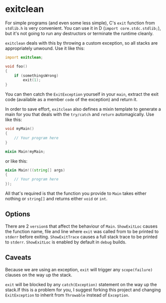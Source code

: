 # exitclean

For simple programs (and even some less simple), C's `exit` function from `stdlib.h` is very convenient. You can use it in D (`import core.stdc.stdlib;`), but it's not going to run any destructors or terminate the runtime cleanly.

`exitclean` deals with this by throwing a custom exception, so all stacks are appropriately unwound. Use it like this:

```D
import exitclean;

void foo()
{
    if (somethingsWrong)
        exit(1);
}
```

You can then catch the `ExitException` yourself in your `main`, extract the exit code (available as a member `code` of the exception) and return it.

In order to save effort, `exitclean` also defines a mixin template to generate a main for you that deals with the `try/catch` and `return` automagically. Use like this:

```D
void myMain()
{
    // Your program here
}

mixin Main!myMain;
```

or like this:

```D
mixin Main!((string[] args)
{
    // Your program here
});
```

All that's required is that the function you provide to `Main` takes either nothing or `string[]` and returns either `void` or `int`.

## Options
There are 2 `version`s that affect the behaviour of `Main`. `ShowExitLoc` causes the function name, file and line where `exit` was called from to be printed to `stderr` before exiting. `ShowExitTrace` causes a full stack trace to be printed to `stderr`. `ShowExitLoc` is enabled by default in `debug` builds.

## Caveats
Because we are using an exception, `exit` will trigger any `scope(failure)` clauses on the way up the stack.

`exit` will be blocked by any `catch(Exception)` statement on the way up the stack.If this is a problem for you, I suggest forking this project and changing `ExitException` to inherit from `Throwable` instead of `Exception`.
